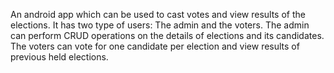  An android app which can be used to cast votes and view results of the elections.
 It has two type of users: The admin and the voters.
 The admin can perform CRUD operations on the details of elections and its candidates.
 The voters can vote for one candidate per election and view results of previous held elections.
